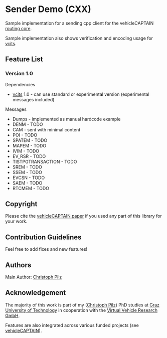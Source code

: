 # Sender Demo (CXX)

Sample implementation for a sending cpp client for the vehicleCAPTAIN [routing core](https://github.com/virtual-vehicle/vehicle_captain_routing_core).

Sample implementation also shows verification and encoding usage for [vcits](https://github.com/virtual-vehicle/vehicle_captain_its_lib_c_cxx).

## Feature List
### Version 1.0
Dependencies
- [vcits](https://github.com/virtual-vehicle/vehicle_captain_its_lib_c_cxx) 1.0 - can use standard or experimental version (experimental messages included)

Messages
- Dumps - implemented as manual hardcode example
- DENM - TODO
- CAM - sent with minimal content
- POI - TODO
- SPATEM - TODO
- MAPEM - TODO
- IVIM - TODO
- EV_RSR - TODO
- TISTPGTRANSACTION - TODO
- SREM - TODO
- SSEM - TODO
- EVCSN - TODO
- SAEM - TODO
- RTCMEM - TODO

## Copyright
Please cite the [vehicleCAPTAIN paper](https://TODO_link_to_paper_when_it_is_published) if you used any part of this library for your work.

## Contribution Guidelines
Feel free to add fixes and new features!

## Authors
Main Author: [Christoph Pilz](https://github.com/MrMushroom)

## Acknowledgement
The majority of this work is part of my ([Christoph Pilz](https://www.researchgate.net/profile/Christoph-Pilz)) PhD studies at [Graz University of Technology](https://www.tugraz.at/home) in cooperation with the [Virtual Vehicle Research GmbH](https://www.v2c2.at/).

Features are also integrated across various funded projects (see [vehicleCAPTAIN](https://github.com/virtual-vehicle/vehicle_captain)).
